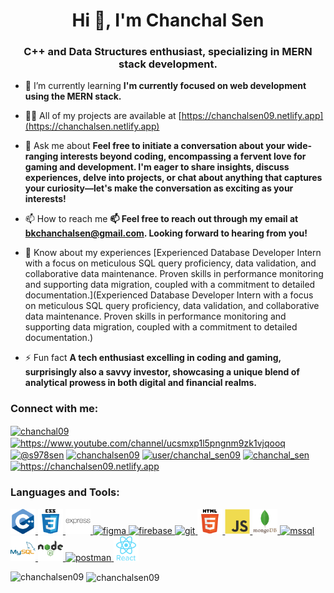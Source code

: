<h1 align="center">Hi 👋, I'm Chanchal Sen</h1>
<h3 align="center">C++ and Data Structures enthusiast, specializing in MERN stack development.</h3>


- 🌱 I’m currently learning **I'm currently focused on web development using the MERN stack.**

- 👨‍💻 All of my projects are available at [https://chanchalsen09.netlify.app](https://chanchalsen.netlify.app)

- 💬 Ask me about **Feel free to initiate a conversation about your wide-ranging interests beyond coding, encompassing a fervent love for gaming and development. I'm eager to share insights, discuss experiences, delve into projects, or chat about anything that captures your curiosity—let's make the conversation as exciting as your interests!**

- 📫 How to reach me **📫 Feel free to reach out through my email at bkchanchalsen@gmail.com. Looking forward to hearing from you!**

- 📄 Know about my experiences [Experienced Database Developer Intern with a focus on meticulous SQL query proficiency, data validation, and collaborative data maintenance. Proven skills in performance monitoring and supporting data migration, coupled with a commitment to detailed documentation.](Experienced Database Developer Intern with a focus on meticulous SQL query proficiency, data validation, and collaborative data maintenance. Proven skills in performance monitoring and supporting data migration, coupled with a commitment to detailed documentation.)

- ⚡ Fun fact **A tech enthusiast excelling in coding and gaming, surprisingly also a savvy investor, showcasing a unique blend of analytical prowess in both digital and financial realms.**

<h3 align="left">Connect with me:</h3>
<p align="left">
<a href="https://linkedin.com/in/chanchal09" target="blank"><img align="center" src="https://raw.githubusercontent.com/rahuldkjain/github-profile-readme-generator/master/src/images/icons/Social/linked-in-alt.svg" alt="chanchal09" height="30" width="40" /></a>
<a href="https://www.youtube.com/c/https://www.youtube.com/channel/ucsmxp1l5pngnm9zk1vjqooq" target="blank"><img align="center" src="https://raw.githubusercontent.com/rahuldkjain/github-profile-readme-generator/master/src/images/icons/Social/youtube.svg" alt="https://www.youtube.com/channel/ucsmxp1l5pngnm9zk1vjqooq" height="30" width="40" /></a>
<a href="https://www.hackerrank.com/@s978sen" target="blank"><img align="center" src="https://raw.githubusercontent.com/rahuldkjain/github-profile-readme-generator/master/src/images/icons/Social/hackerrank.svg" alt="@s978sen" height="30" width="40" /></a>
<a href="https://www.leetcode.com/chanchalsen09" target="blank"><img align="center" src="https://raw.githubusercontent.com/rahuldkjain/github-profile-readme-generator/master/src/images/icons/Social/leet-code.svg" alt="chanchalsen09" height="30" width="40" /></a>
<a href="https://auth.geeksforgeeks.org/user/user/chanchal_sen09" target="blank"><img align="center" src="https://raw.githubusercontent.com/rahuldkjain/github-profile-readme-generator/master/src/images/icons/Social/geeks-for-geeks.svg" alt="user/chanchal_sen09" height="30" width="40" /></a>
<a href="https://discord.gg/chanchal_sen" target="blank"><img align="center" src="https://raw.githubusercontent.com/rahuldkjain/github-profile-readme-generator/master/src/images/icons/Social/discord.svg" alt="chanchal_sen" height="30" width="40" /></a>
<a href="/https://chanchalsen09.netlify.app" target="blank"><img align="center" src="https://raw.githubusercontent.com/rahuldkjain/github-profile-readme-generator/master/src/images/icons/Social/rss.svg" alt="https://chanchalsen09.netlify.app" height="30" width="40" /></a>
</p>

<h3 align="left">Languages and Tools:</h3>
<p align="left"> <a href="https://www.w3schools.com/cpp/" target="_blank" rel="noreferrer"> <img src="https://raw.githubusercontent.com/devicons/devicon/master/icons/cplusplus/cplusplus-original.svg" alt="cplusplus" width="40" height="40"/> </a> <a href="https://www.w3schools.com/css/" target="_blank" rel="noreferrer"> <img src="https://raw.githubusercontent.com/devicons/devicon/master/icons/css3/css3-original-wordmark.svg" alt="css3" width="40" height="40"/> </a> <a href="https://expressjs.com" target="_blank" rel="noreferrer"> <img src="https://raw.githubusercontent.com/devicons/devicon/master/icons/express/express-original-wordmark.svg" alt="express" width="40" height="40"/> </a> <a href="https://www.figma.com/" target="_blank" rel="noreferrer"> <img src="https://www.vectorlogo.zone/logos/figma/figma-icon.svg" alt="figma" width="40" height="40"/> </a> <a href="https://firebase.google.com/" target="_blank" rel="noreferrer"> <img src="https://www.vectorlogo.zone/logos/firebase/firebase-icon.svg" alt="firebase" width="40" height="40"/> </a> <a href="https://git-scm.com/" target="_blank" rel="noreferrer"> <img src="https://www.vectorlogo.zone/logos/git-scm/git-scm-icon.svg" alt="git" width="40" height="40"/> </a> <a href="https://www.w3.org/html/" target="_blank" rel="noreferrer"> <img src="https://raw.githubusercontent.com/devicons/devicon/master/icons/html5/html5-original-wordmark.svg" alt="html5" width="40" height="40"/> </a> <a href="https://developer.mozilla.org/en-US/docs/Web/JavaScript" target="_blank" rel="noreferrer"> <img src="https://raw.githubusercontent.com/devicons/devicon/master/icons/javascript/javascript-original.svg" alt="javascript" width="40" height="40"/> </a> <a href="https://www.mongodb.com/" target="_blank" rel="noreferrer"> <img src="https://raw.githubusercontent.com/devicons/devicon/master/icons/mongodb/mongodb-original-wordmark.svg" alt="mongodb" width="40" height="40"/> </a> <a href="https://www.microsoft.com/en-us/sql-server" target="_blank" rel="noreferrer"> <img src="https://www.svgrepo.com/show/303229/microsoft-sql-server-logo.svg" alt="mssql" width="40" height="40"/> </a> <a href="https://www.mysql.com/" target="_blank" rel="noreferrer"> <img src="https://raw.githubusercontent.com/devicons/devicon/master/icons/mysql/mysql-original-wordmark.svg" alt="mysql" width="40" height="40"/> </a> <a href="https://nodejs.org" target="_blank" rel="noreferrer"> <img src="https://raw.githubusercontent.com/devicons/devicon/master/icons/nodejs/nodejs-original-wordmark.svg" alt="nodejs" width="40" height="40"/> </a> <a href="https://postman.com" target="_blank" rel="noreferrer"> <img src="https://www.vectorlogo.zone/logos/getpostman/getpostman-icon.svg" alt="postman" width="40" height="40"/> </a> <a href="https://reactjs.org/" target="_blank" rel="noreferrer"> <img src="https://raw.githubusercontent.com/devicons/devicon/master/icons/react/react-original-wordmark.svg" alt="react" width="40" height="40"/> </a> </p>

<p><img align="left" src="https://github-readme-stats.vercel.app/api/top-langs?username=chanchalsen09&show_icons=true&locale=en&layout=compact" alt="chanchalsen09" /></p>

<p>&nbsp;<img align="center" src="https://github-readme-stats.vercel.app/api?username=chanchalsen09&show_icons=true&locale=en" alt="chanchalsen09" /></p>
